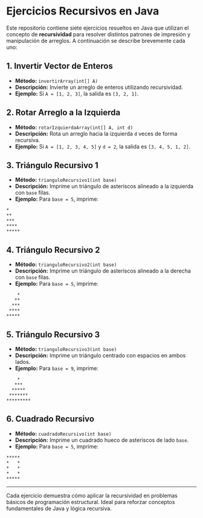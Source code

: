 # Ejercicios Recursivos en Java

Este repositorio contiene siete ejercicios resueltos en Java que utilizan el concepto de **recursividad** para resolver distintos patrones de impresión y manipulación de arreglos. A continuación se describe brevemente cada uno:

## 1. Invertir Vector de Enteros

* **Método:** `invertirArray(int[] A)`
* **Descripción:** Invierte un arreglo de enteros utilizando recursividad.
* **Ejemplo:** Si `A = [1, 2, 3]`, la salida es `[3, 2, 1]`.

## 2. Rotar Arreglo a la Izquierda

* **Método:** `rotarIzquierdaArray(int[] A, int d)`
* **Descripción:** Rota un arreglo hacia la izquierda `d` veces de forma recursiva.
* **Ejemplo:** Si `A = [1, 2, 3, 4, 5]` y `d = 2`, la salida es `[3, 4, 5, 1, 2]`.

## 3. Triángulo Recursivo 1

* **Método:** `trianguloRecursivo1(int base)`
* **Descripción:** Imprime un triángulo de asteriscos alineado a la izquierda con `base` filas.
* **Ejemplo:** Para `base = 5`, imprime:

```
*
**
***
****
*****
```

## 4. Triángulo Recursivo 2

* **Método:** `trianguloRecursivo2(int base)`
* **Descripción:** Imprime un triángulo de asteriscos alineado a la derecha con `base` filas.
* **Ejemplo:** Para `base = 5`, imprime:

```
    *
   **
  ***
 ****
*****
```

## 5. Triángulo Recursivo 3

* **Método:** `trianguloRecursivo3(int base)`
* **Descripción:** Imprime un triángulo centrado con espacios en ambos lados.
* **Ejemplo:** Para `base = 9`, imprime:

```
    *    
   ***   
  *****
 *******
*********
```

## 6. Cuadrado Recursivo

* **Método:** `cuadradoRecursivo(int base)`
* **Descripción:** Imprime un cuadrado hueco de asteriscos de lado `base`.
* **Ejemplo:** Para `base = 5`, imprime:

```
*****
*   *
*   *
*   *
*****
```

---

Cada ejercicio demuestra cómo aplicar la recursividad en problemas básicos de programación estructural. Ideal para reforzar conceptos fundamentales de Java y lógica recursiva.

